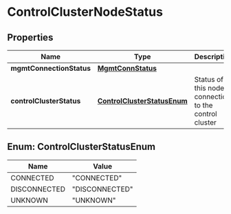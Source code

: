 # ControlClusterNodeStatus

## Properties
Name | Type | Description | Notes
------------ | ------------- | ------------- | -------------
**mgmtConnectionStatus** | [**MgmtConnStatus**](MgmtConnStatus.md) |  |  [optional]
**controlClusterStatus** | [**ControlClusterStatusEnum**](#ControlClusterStatusEnum) | Status of this node&#x27;s connection to the control cluster |  [optional]

<a name="ControlClusterStatusEnum"></a>
## Enum: ControlClusterStatusEnum
Name | Value
---- | -----
CONNECTED | &quot;CONNECTED&quot;
DISCONNECTED | &quot;DISCONNECTED&quot;
UNKNOWN | &quot;UNKNOWN&quot;
